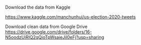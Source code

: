 Download the data from Kaggle

https://www.kaggle.com/manchunhui/us-election-2020-tweets

Download clean data from Google Drive 
https://drive.google.com/drive/folders/16-N5oodzUiRIQ2qQioTpWsaieJil0eFj?usp=sharing
